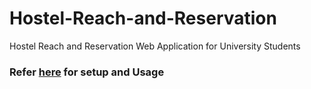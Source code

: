 # Hostel-Reach-and-Reservation
Hostel Reach and Reservation Web Application for University Students

### Refer [here](https://github.com/Dev-Elie/Teksade-Blog#readme) for setup and Usage
